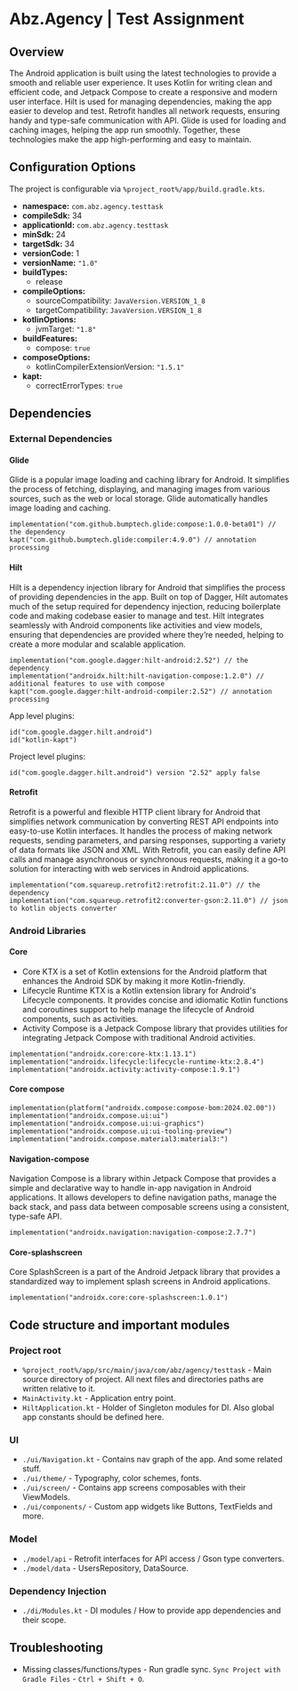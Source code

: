 # Abz.Agency | Test Assignment

## Overview

The Android application is built using the latest technologies to provide a smooth and reliable user experience. It uses Kotlin for writing clean and efficient code, and Jetpack Compose to create a responsive and modern user interface. Hilt is used for managing dependencies, making the app easier to develop and test. Retrofit handles all network requests, ensuring handy and type-safe communication with API. Glide is used for loading and caching images, helping the app run smoothly. Together, these technologies make the app high-performing and easy to maintain.

## Configuration Options

The project is configurable via `%project_root%/app/build.gradle.kts`.
- **namespace:** `com.abz.agency.testtask`
- **compileSdk:** 34
- **applicationId:** `com.abz.agency.testtask`
- **minSdk:** 24
- **targetSdk:** 34
- **versionCode:** 1
- **versionName:** `"1.0"`
- **buildTypes:**
  - release
- **compileOptions:**
  - sourceCompatibility: `JavaVersion.VERSION_1_8`
  - targetCompatibility: `JavaVersion.VERSION_1_8`
- **kotlinOptions:**
  - jvmTarget: `"1.8"`
- **buildFeatures:**
  - compose: `true`
- **composeOptions:**
  - kotlinCompilerExtensionVersion: `"1.5.1"`
- **kapt:**
  - correctErrorTypes: `true`

## Dependencies

### External Dependencies

#### Glide

Glide is a popular image loading and caching library for Android. It simplifies the process of fetching, displaying, and managing images from various sources, such as the web or local storage. Glide automatically handles image loading and caching.

```
implementation("com.github.bumptech.glide:compose:1.0.0-beta01") // the dependency
kapt("com.github.bumptech.glide:compiler:4.9.0") // annotation processing
```

#### Hilt

Hilt is a dependency injection library for Android that simplifies the process of providing dependencies in the app. Built on top of Dagger, Hilt automates much of the setup required for dependency injection, reducing boilerplate code and making codebase easier to manage and test. Hilt integrates seamlessly with Android components like activities and view models, ensuring that dependencies are provided where they’re needed, helping to create a more modular and scalable application.

```
implementation("com.google.dagger:hilt-android:2.52") // the dependency
implementation("androidx.hilt:hilt-navigation-compose:1.2.0") // additional features to use with compose
kapt("com.google.dagger:hilt-android-compiler:2.52") // annotation processing
```

App level plugins:
```
id("com.google.dagger.hilt.android")
id("kotlin-kapt")
```

Project level plugins:
```
id("com.google.dagger.hilt.android") version "2.52" apply false
```

#### Retrofit

Retrofit is a powerful and flexible HTTP client library for Android that simplifies network communication by converting REST API endpoints into easy-to-use Kotlin interfaces. It handles the process of making network requests, sending parameters, and parsing responses, supporting a variety of data formats like JSON and XML. With Retrofit, you can easily define API calls and manage asynchronous or synchronous requests, making it a go-to solution for interacting with web services in Android applications.

```
implementation("com.squareup.retrofit2:retrofit:2.11.0") // the dependency
implementation("com.squareup.retrofit2:converter-gson:2.11.0") // json to kotlin objects converter
```

### Android Libraries

#### Core

- Core KTX is a set of Kotlin extensions for the Android platform that enhances the Android SDK by making it more Kotlin-friendly.
- Lifecycle Runtime KTX is a Kotlin extension library for Android's Lifecycle components. It provides concise and idiomatic Kotlin functions and coroutines support to help manage the lifecycle of Android components, such as activities.
- Activity Compose is a Jetpack Compose library that provides utilities for integrating Jetpack Compose with traditional Android activities.

```
implementation("androidx.core:core-ktx:1.13.1")
implementation("androidx.lifecycle:lifecycle-runtime-ktx:2.8.4")
implementation("androidx.activity:activity-compose:1.9.1")
```

#### Core compose

```
implementation(platform("androidx.compose:compose-bom:2024.02.00"))
implementation("androidx.compose.ui:ui")
implementation("androidx.compose.ui:ui-graphics")
implementation("androidx.compose.ui:ui-tooling-preview")
implementation("androidx.compose.material3:material3:")
```

#### Navigation-compose

Navigation Compose is a library within Jetpack Compose that provides a simple and declarative way to handle in-app navigation in Android applications. It allows developers to define navigation paths, manage the back stack, and pass data between composable screens using a consistent, type-safe API.

```
implementation("androidx.navigation:navigation-compose:2.7.7")
```

#### Core-splashscreen

Core SplashScreen is a part of the Android Jetpack library that provides a standardized way to implement splash screens in Android applications.

```
implementation("androidx.core:core-splashscreen:1.0.1")
```

## Code structure and important modules

### Project root
- `%project_root%/app/src/main/java/com/abz/agency/testtask` - Main source directory of project. All next files and directories paths are written relative to it.
- `MainActivity.kt` - Application entry point.
- `HiltApplication.kt` - Holder of Singleton modules for DI. Also global app constants should be defined here.

### UI

- `./ui/Navigation.kt` - Contains nav graph of the app. And some related stuff.
- `./ui/theme/` - Typography, color schemes, fonts.
- `./ui/screen/` - Contains app screens composables with their ViewModels.
- `./ui/components/` - Custom app widgets like Buttons, TextFields and more.

### Model

- `./model/api` - Retrofit interfaces for API access / Gson type converters.
- `./model/data` - UsersRepository, DataSource.

### Dependency Injection

- `./di/Modules.kt` - DI modules / How to provide app dependencies and their scope.

## Troubleshooting

- Missing classes/functions/types - Run gradle sync. `Sync Project with Gradle Files` - `Ctrl + Shift + O`.
